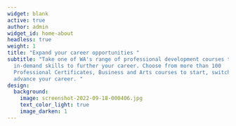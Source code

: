 ```yaml
---
widget: blank
active: true
author: admin
widget_id: home-about
headless: true
weight: 1
title: "Expand your career opportunities "
subtitle: "Take one of WA's range of professional development courses to learn
  in-demand skills to further your career. Choose from more than 100
  Professional Certificates, Business and Arts courses to start, switch or
  advance your career. "
design:
  background:
    image: screenshot-2022-09-18-000406.jpg
    text_color_light: true
    image_darken: 1
---
```

